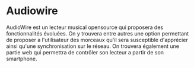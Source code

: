 Audiowire 
=====================

AudioWire est un lecteur musical opensource qui proposera des fonctionnalités évoluées.
On y trouvera entre autres une option permettant de proposer a l'utilisateur des morceaux qu'il sera susceptible d'apprécier ainsi qu'une synchronisation sur le réseau. On trouvera également une partie web qui permettra de contrôler son lecteur a partir de son smartphone.
